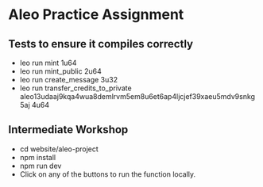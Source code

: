 # Aleo Practice Assignment

## Tests to ensure it compiles correctly
- leo run mint 1u64
- leo run mint_public 2u64
- leo run create_message 3u32
- leo run transfer_credits_to_private aleo13udaaj9kqa4wua8demlrvm5em8u6et6ap4ljcjef39xaeu5mdv9snkg5aj 4u64

## Intermediate Workshop
- cd website/aleo-project
- npm install
- npm run dev
- Click on any of the buttons to run the function locally.